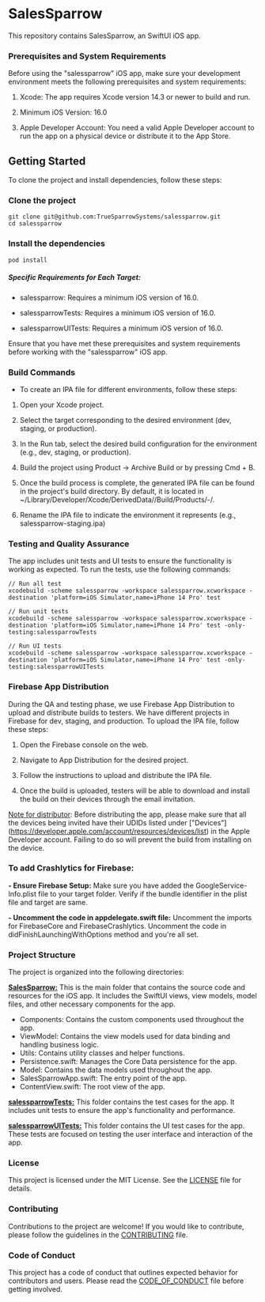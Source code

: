 # SalesSparrow

This repository contains SalesSparrow, an SwiftUI iOS app.

### Prerequisites and System Requirements

Before using the "salessparrow" iOS app, make sure your development environment meets the following prerequisites and system requirements:

1. Xcode: The app requires Xcode version 14.3 or newer to build and run.

2. Minimum iOS Version: 16.0

3. Apple Developer Account: You need a valid Apple Developer account to run the app on a physical device or distribute it to the App Store.

## Getting Started

To clone the project and install dependencies, follow these steps:

### Clone the project

```
git clone git@github.com:TrueSparrowSystems/salessparrow.git
cd salessparrow
```

### Install the dependencies

```
pod install
```

##### Specific Requirements for Each Target:

- salessparrow: Requires a minimum iOS version of 16.0.

- salessparrowTests: Requires a minimum iOS version of 16.0.

- salessparrowUITests: Requires a minimum iOS version of 16.0.

Ensure that you have met these prerequisites and system requirements before working with the "salessparrow" iOS app.

### Build Commands

- To create an IPA file for different environments, follow these steps:

1. Open your Xcode project.

2. Select the target corresponding to the desired environment (dev, staging, or production).

3. In the Run tab, select the desired build configuration for the environment (e.g., dev, staging, or production).

4. Build the project using Product -> Archive Build or by pressing Cmd + B.

5. Once the build process is complete, the generated IPA file can be found in the project's build directory. By default, it is located in ~/Library/Developer/Xcode/DerivedData/<ProjectName>/Build/Products/<Configuration>-<Platform>/.

6. Rename the IPA file to indicate the environment it represents (e.g., salessparrow-staging.ipa)

### Testing and Quality Assurance

The app includes unit tests and UI tests to ensure the functionality is working as expected. To run the tests, use the following commands:

```
// Run all test
xcodebuild -scheme salessparrow -workspace salessparrow.xcworkspace -destination 'platform=iOS Simulator,name=iPhone 14 Pro' test

// Run unit tests
xcodebuild -scheme salessparrow -workspace salessparrow.xcworkspace -destination 'platform=iOS Simulator,name=iPhone 14 Pro' test -only-testing:salessparrowTests

// Run UI tests
xcodebuild -scheme salessparrow -workspace salessparrow.xcworkspace -destination 'platform=iOS Simulator,name=iPhone 14 Pro' test -only-testing:salessparrowUITests

```

### Firebase App Distribution

During the QA and testing phase, we use Firebase App Distribution to upload and distribute builds to testers. We have different projects in Firebase for dev, staging, and production. To upload the IPA file, follow these steps:

1. Open the Firebase console on the web.

2. Navigate to App Distribution for the desired project.

3. Follow the instructions to upload and distribute the IPA file.

4. Once the build is uploaded, testers will be able to download and install the build on their devices through the email invitation.

<u>Note for distributor</u>: Before distributing the app, please make sure that all the devices being invited have their UDIDs listed under ["Devices"] (https://developer.apple.com/account/resources/devices/list) in the Apple Developer account. Failing to do so will prevent the build from installing on the device.

### To add Crashlytics for Firebase:

<b>- Ensure Firebase Setup:</b> Make sure you have added the GoogleService-Info.plist file to your target folder. Verify if the bundle identifier in the plist file and target are same.

<b> - Uncomment the code in appdelegate.swift file:</b> Uncomment the imports for FirebaseCore and FirebaseCrashlytics. Uncomment the code in didFinishLaunchingWithOptions method and you're all set.

### Project Structure

The project is organized into the following directories:

<b><u>SalesSparrow:</u></b> This is the main folder that contains the source code and resources for the iOS app. It includes the SwiftUI views, view models, model files, and other necessary components for the app.

- Components: Contains the custom components used throughout the app.
- ViewModel: Contains the view models used for data binding and handling business logic.
- Utils: Contains utility classes and helper functions.
- Persistence.swift: Manages the Core Data persistence for the app.
- Model: Contains the data models used throughout the app.
- SalesSparrowApp.swift: The entry point of the app.
- ContentView.swift: The root view of the app.

<b><u>salessparrowTests:</u></b> This folder contains the test cases for the app. It includes unit tests to ensure the app's functionality and performance.

<b><u>salessparrowUITests:</u></b> This folder contains the UI test cases for the app. These tests are focused on testing the user interface and interaction of the app.

### License

This project is licensed under the MIT License. See the [LICENSE](https://github.com/TrueSparrowSystems/salessparrow/blob/master/LICENSE) file for details.

### Contributing

Contributions to the project are welcome! If you would like to contribute, please follow the guidelines in the [CONTRIBUTING](https://github.com/TrueSparrowSystems/salessparrow/blob/master/CONTRIBUTING.md) file.

### Code of Conduct

This project has a code of conduct that outlines expected behavior for contributors and users. Please read the [CODE_OF_CONDUCT](https://github.com/TrueSparrowSystems/salessparrow/blob/master/CODE_OF_CONDUCT.md) file before getting involved.
